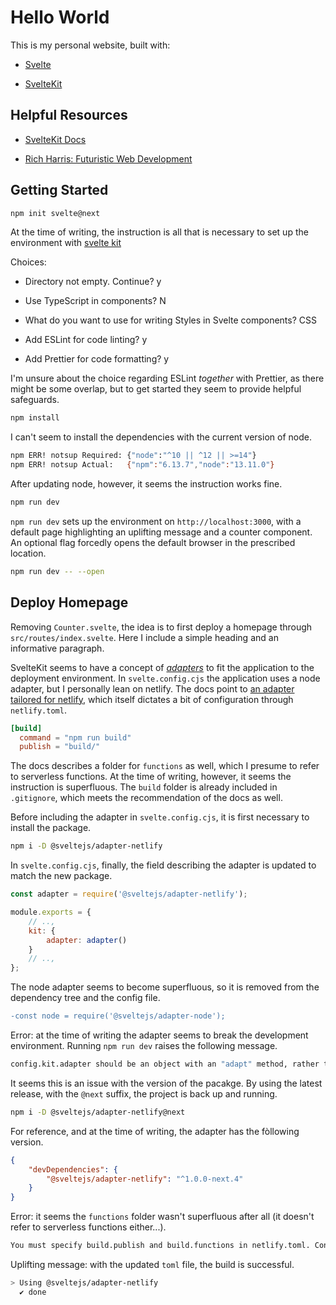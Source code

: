# Hello World

This is my personal website, built with:

- [Svelte](https://github.com/sveltejs/svelte)

- [SvelteKit](https://github.com/sveltejs/kit)

## Helpful Resources

- [SvelteKit Docs](https://kit.svelte.dev/docs)

- [Rich Harris: Futuristic Web Development](https://youtu.be/qSfdtmcZ4d0)

## Getting Started

```bash
npm init svelte@next
```

At the time of writing, the instruction is all that is necessary to set up the environment with [svelte kit](https://kit.svelte.dev/docs#introduction-getting-started)

Choices:

- Directory not empty. Continue? y

- Use TypeScript in components? N

- What do you want to use for writing Styles in Svelte components? CSS

- Add ESLint for code linting? y

- Add Prettier for code formatting? y

I'm unsure about the choice regarding ESLint _together_ with Prettier, as there might be some overlap, but to get started they seem to provide helpful safeguards.

```bash
npm install
```

I can't seem to install the dependencies with the current version of node.

```bash
npm ERR! notsup Required: {"node":"^10 || ^12 || >=14"}
npm ERR! notsup Actual:   {"npm":"6.13.7","node":"13.11.0"}
```

After updating node, however, it seems the instruction works fine.

```bash
npm run dev
```

`npm run dev` sets up the environment on `http://localhost:3000`, with a default page highlighting an uplifting message and a counter component. An optional flag forcedly opens the default browser in the prescribed location.

```bash
npm run dev -- --open
```

## Deploy Homepage

Removing `Counter.svelte`, the idea is to first deploy a homepage through `src/routes/index.svelte`. Here I include a simple heading and an informative paragraph.

SvelteKit seems to have a concept of [_adapters_](https://kit.svelte.dev/docs#adapters) to fit the application to the deployment environment. In `svelte.config.cjs` the application uses a node adapter, but I personally lean on netlify. The docs point to [an adapter tailored for netlify](https://github.com/sveltejs/kit/tree/master/packages/adapter-netlify), which itself dictates a bit of configuration through `netlify.toml`.

```toml
[build]
  command = "npm run build"
  publish = "build/"
```

The docs describes a folder for `functions` as well, which I presume to refer to serverless functions. At the time of writing, however, it seems the instruction is superfluous. The `build` folder is already included in `.gitignore`, which meets the recommendation of the docs as well.

Before including the adapter in `svelte.config.cjs`, it is first necessary to install the package.

```bash
npm i -D @sveltejs/adapter-netlify
```

In `svelte.config.cjs`, finally, the field describing the adapter is updated to match the new package.

```cjs
const adapter = require('@sveltejs/adapter-netlify');

module.exports = {
	// ..,
	kit: {
		adapter: adapter()
	}
	// ..,
};
```

The node adapter seems to become superfluous, so it is removed from the dependency tree and the config file.

```diff
-const node = require('@sveltejs/adapter-node');
```

Error: at the time of writing the adapter seems to break the development environment. Running `npm run dev` raises the following message.

```bash
config.kit.adapter should be an object with an "adapt" method, rather than the name of an adapter. See https://kit.svelte.dev/docs#adapters
```

It seems this is an issue with the version of the pacakge. By using the latest release, with the `@next` suffix, the project is back up and running.

```bash
npm i -D @sveltejs/adapter-netlify@next
```

For reference, and at the time of writing, the adapter has the fòllowing version.

```json
{
	"devDependencies": {
		"@sveltejs/adapter-netlify": "^1.0.0-next.4"
	}
}
```

Error: it seems the `functions` folder wasn't superfluous after all (it doesn't refer to serverless functions either...).

```bash
You must specify build.publish and build.functions in netlify.toml. Consult https://github.com/sveltejs/kit/tree/master/packages/adapter-netlify#configuration
```

Uplifting message: with the updated `toml` file, the build is successful.

```bash
> Using @sveltejs/adapter-netlify
  ✔ done
```

